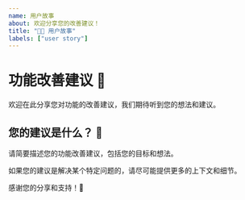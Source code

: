 ```yaml
---
name: 用户故事
about: 欢迎分享您的改善建议！
title: "👨‍🌾 用户故事"
labels: ["user story"]
---
```


# 功能改善建议 🚀

欢迎在此分享您对功能的改善建议，我们期待听到您的想法和建议。

## 您的建议是什么？ 🤔

请简要描述您的功能改善建议，包括您的目标和想法。

如果您的建议是解决某个特定问题的，请尽可能提供更多的上下文和细节。


感谢您的分享和支持！🙏
